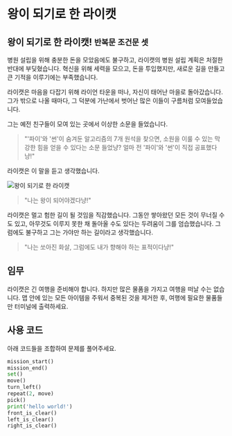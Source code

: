 # 왕이 되기로 한 라이캣

## 왕이 되기로 한 라이캣! `반복문` `조건문` `셋`

병원 설립을 위해 충분한 돈을 모았음에도 불구하고, 라이캣의 병원 설립 계획은 처절한 반대에 부딪혔습니다. 혁신을 위해 세력을 모으고, 돈을 투입했지만, 새로운 길을 만들고 큰 기적을 이루기에는 부족했습니다.

라이캣은 마음을 다잡기 위해 라이언 타운을 떠나, 자신이 태어난 마을로 돌아갔습니다. 그가 밖으로 나올 때마다, 그 덕분에 가난에서 벗어난 많은 이들이 구름처럼 모여들었습니다.

그는 예전 친구들이 모여 있는 곳에서 이상한 소문을 들었습니다.

> "'파이'와 '썬'이 숨겨둔 알고리즘의 7개 원석을 찾으면, 소원을 이룰 수 있는 막강한 힘을 얻을 수 있다는 소문 들었냥? 얼마 전 '파이'와 '썬'이 직접 공표했다냥!"

라이캣은 이 말을 듣고 생각했습니다.

![왕이 되기로 한 라이캣](12.webp)

> "나는 왕이 되어야겠다냥!"

라이캣은 멀고 험한 길이 될 것임을 직감했습니다. 그동안 쌓아왔던 모든 것이 무너질 수도 있고, 아무것도 이루지 못한 채 돌아올 수도 있다는 두려움이 그를 엄습했습니다. 그럼에도 불구하고 그는 가야만 하는 길이라고 생각했습니다.

> "나는 쏘아진 화살, 그럼에도 내가 향해야 하는 표적이다냥!"


## 임무

라이캣은 긴 여행을 준비해야 합니다. 하지만 많은 물품을 가지고 여행을 떠날 수는 없습니다. 맵 안에 있는 모든 아이템을 주워서 중복된 것을 제거한 후, 여행에 필요한 물품들만 터미널에 출력하세요.


## 사용 코드
아래 코드들을 조합하여 문제를 풀어주세요.
```python
mission_start()
mission_end()
set()
move()
turn_left()
repeat(2, move)
pick()
print('hello world!')
front_is_clear()
left_is_clear()
right_is_clear()
```